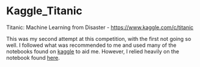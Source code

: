 # Kaggle_Titanic
Titanic: Machine Learning from Disaster - https://www.kaggle.com/c/titanic

This was my second attempt at this competition, with the first not going so well. I followed what was recommended to me and used many of the notebooks found on <a href="https://www.kaggle.com/c/titanic/notebooks">kaggle</a> to aid me. However, I relied heavily on the notebook found <a href="https://www.kaggle.com/startupsci/titanic-data-science-solutions">here</a>.
